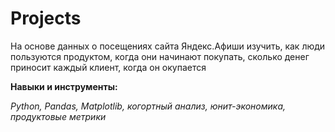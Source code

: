 # Projects
На основе данных о посещениях сайта Яндекс.Афиши изучить, как люди пользуются продуктом, когда они начинают покупать, сколько денег приносит каждый клиент, когда он окупается


**Навыки и инструменты:**

*Python, Pandas, Matplotlib, когортный анализ, юнит-экономика, продуктовые метрики*

